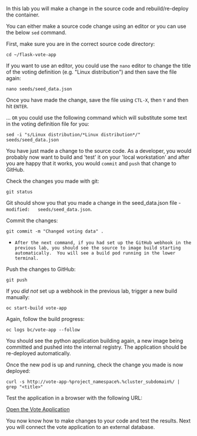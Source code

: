 In this lab you will make a change in the source code and rebuild/re-deploy the container.


You can either make a source code change using an editor or you can use the below ``sed`` command.

First, make sure you are in the correct source code directory:

```execute
cd ~/flask-vote-app
```

If you want to use an editor, you could use the ``nano`` editor to change the title of the voting definition (e.g. "Linux distribution") and then save the file again:

```execute
nano seeds/seed_data.json
```
Once you have made the change, save the file using ``CTL-X``, then ``Y`` and then hit ``ENTER``.  

... ``OR`` you could use the following command which will substitute some text in the voting definition file for you:

```execute
sed -i "s/Linux distribution/*Linux distribution*/" seeds/seed_data.json
```

You have just made a change to the source code. As a developer, you would probably now want to build and 'test' it on your 'local workstation' and after you are happy that it works, 
you would ``commit`` and ``push`` that change to GitHub. 

Check the changes you made with git:

```execute
git status
```

Git should show you that you made a change in the seed_data.json file - ``modified:   seeds/seed_data.json``.

Commit the changes:

```execute
git commit -m "Changed voting data" . 
```

 - ``After the next command, if you had set up the GitHub webhook in the previous lab, you should see the source to image build starting automatically.  You will see a build pod running in the lower terminal.``

Push the changes to GitHub:

```execute
git push 
```

If you *did not* set up a webhook in the previous lab, trigger a new build manually:

```execute
oc start-build vote-app 
```

Again, follow the build progress:

```execute
oc logs bc/vote-app --follow
```

You should see the python application building again, a new image being committed and pushed into the internal registry. The application should be re-deployed automatically. 

Once the new pod is up and running, check the change you made is now deployed:

```execute 
curl -s http://vote-app-%project_namespace%.%cluster_subdomain%/ | grep "<title>"
```

Test the application in a browser with the following URL:

[Open the Vote Application](http://vote-app-%project_namespace%.%cluster_subdomain%/)


You now know how to make changes to your code and test the results.  Next you will connect the vote application to an external database. 


